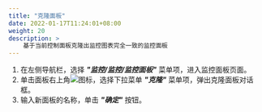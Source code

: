 ```yaml
---
title: "克隆面板"
date: 2022-01-17T11:24:01+08:00
weight: 20
description: >
    基于当前控制面板克隆出监控图表完全一致的监控面板
---
```


1. 在左侧导航栏，选择 **_"监控/监控/监控面板"_** 菜单项，进入监控面板页面。
2. 单击面板右上角![](../../../../images/icon.png)图标，选择下拉菜单 **_"克隆"_** 菜单项，弹出克隆面板对话框。
2. 输入新面板的名称，单击 **_"确定"_** 按钮。
